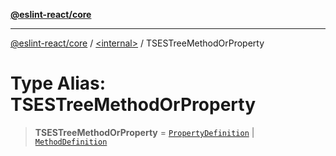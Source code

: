[**@eslint-react/core**](../../README.md)

***

[@eslint-react/core](../../README.md) / [\<internal\>](../README.md) / TSESTreeMethodOrProperty

# Type Alias: TSESTreeMethodOrProperty

> **TSESTreeMethodOrProperty** = [`PropertyDefinition`](PropertyDefinition.md) \| [`MethodDefinition`](MethodDefinition.md)
